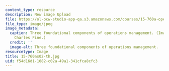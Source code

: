 ```yaml
---
content_type: resource
description: New image Upload
file: https://ol-ocw-studio-app-qa.s3.amazonaws.com/courses/15-760a-operations-management-spring-2002/f54d16d11082c02a49a1341cfca8cfc3_15-760as02-th.jpg
file_type: image/jpeg
image_metadata:
  caption: Three foundational components of operations management. (Image by Prof.
    Charles Fine.)
  credit: ''
  image-alt: Three foundational components of operations management.
resourcetype: Image
title: 15-760as02-th.jpg
uid: f54d16d1-1082-c02a-49a1-341cfca8cfc3
---
```

